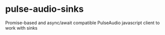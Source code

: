 # pulse-audio-sinks
Promise-based and async/await compatible PulseAudio javascript client to work with sinks
